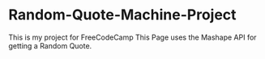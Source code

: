# Random-Quote-Machine-Project
This is my project for FreeCodeCamp
This Page uses the Mashape API for getting a Random Quote.
